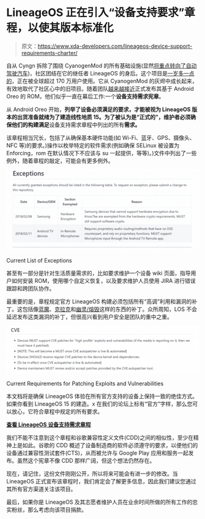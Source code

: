 # LineageOS 正在引入“设备支持要求”章程，以使其版本标准化

> 原文：<https://www.xda-developers.com/lineageos-device-support-requirements-charter/>

自从 Cyngn 拆除了围绕 CyanogenMod 的所有基础设施(显然[将重点转向了自动驾驶汽车](https://www.xda-developers.com/cyngn-focus-self-driving-car-technology/))，社区团结在它的继任者 LineageOS 的身后。这个项目是[一岁多一点的](https://www.xda-developers.com/happy-birthday-to-lineageos/)，正在被全球超过 170 万用户使用。它从 CyanogenMod 的灰烬中成长起来，有效地取代了社区心中的旧项目。随着团队[越来越接近](https://www.xda-developers.com/lineageos-changelog-december-news/)正式发布其基于 Android Oreo 的 ROM，他们似乎一直在幕后工作:一个**设备支持需求宪章**。

从 Android Oreo 开始，**列举了设备必须满足的要求，才能被视为 LineageOS 版本的出货准备就绪为了建造线性地质 15。为了被认为是“正式的”，维护者必须确保他们的构建满足**设备支持需求章程中列出的所有**需求。**

该章程相当冗长，包括了从确保基本硬件功能(如 Wi-Fi、蓝牙、GPS、摄像头、NFC 等)的要求。)操作以枚举特定的软件需求(例如确保 SELinux 被设置为 Enforcing，rom 在默认情况下不应该与 su 一起提供，等等)。)文件中列出了一些例外，随着章程的敲定，可能会有更多例外。

 <picture>![LineageOS Device Support Requirements Charter](img/880e165a65804d22fe3f365a5de92611.png)</picture> 

Current List of Exceptions

甚至有一部分是针对生活质量需求的，比如要求维护一个设备 wiki 页面，指导用户如何安装 ROM，使用哪个自定义恢复，以及要求维护人员使用 JIRA 进行错误跟踪和跨团队协作。

最重要的是，章程规定官方 LineageOS 构建必须包括所有“高调”利用和漏洞的补丁。这包括像[蓝魔](https://www.xda-developers.com/bluetooth-vulnerability-blueborne-impacts-android-ios-windows-and-linux-devices/)、[克拉克](https://www.xda-developers.com/wpa2-wifi-protocol-vulnerability-krack/)和[幽灵/熔毁](https://www.xda-developers.com/android-security-bulletin-january-2018-ota-factory-images/)这样的东西的补丁。众所周知，LOS 不会延迟发布这类漏洞的补丁，但很高兴看到用户安全是团队的重中之重。

 <picture>![LineageOS Device Support Requirements](img/6edaffac403cdbc35bf3d9d682828acd.png)</picture> 

Current Requirements for Patching Exploits and Vulnerabilities

本文档将是确保 LineageOS 体验在所有官方支持的设备上保持一致的绝佳方式。如果你看到 LineageOS 15 的建造。x 在我们的论坛上标有“官方”字样，那么您可以放心，它符合章程中规定的所有要求。

[**查看 LineageOS 设备支持需求章程**](https://github.com/LineageOS/charter/blob/master/device-support-requirements.md)

我们不能不注意到这个章程和谷歌兼容性定义文件(CDD)之间的相似性，至少在精神上是如此。谷歌的 CDD 概述了设备制造商的软件必须遵守的要求，以便他们的设备通过兼容性测试套件(CTS)，从而被允许与 Google Play 应用和服务一起发布。虽然这个宪章不像 CDD 那样广阔，但这个想法仍然存在。

现在，请记住，这份文件刚刚公开，所以将来可能会有进一步的修改。当 LineageOS 正式宣布该章程时，我们肯定会了解更多信息，因此我们建议您通过其所有官方渠道关注该项目。

最后，如果你是 LineageOS 及其志愿者维护人员在业余时间所做的所有工作的忠实粉丝，那么考虑向该项目捐款。